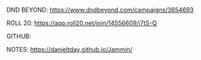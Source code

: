 DND BEYOND: https://www.dndbeyond.com/campaigns/3654693

ROLL 20: https://app.roll20.net/join/14556609/j7tS-Q

GITHUB:

NOTES: https://danieltday.github.io/Jammin/ 
